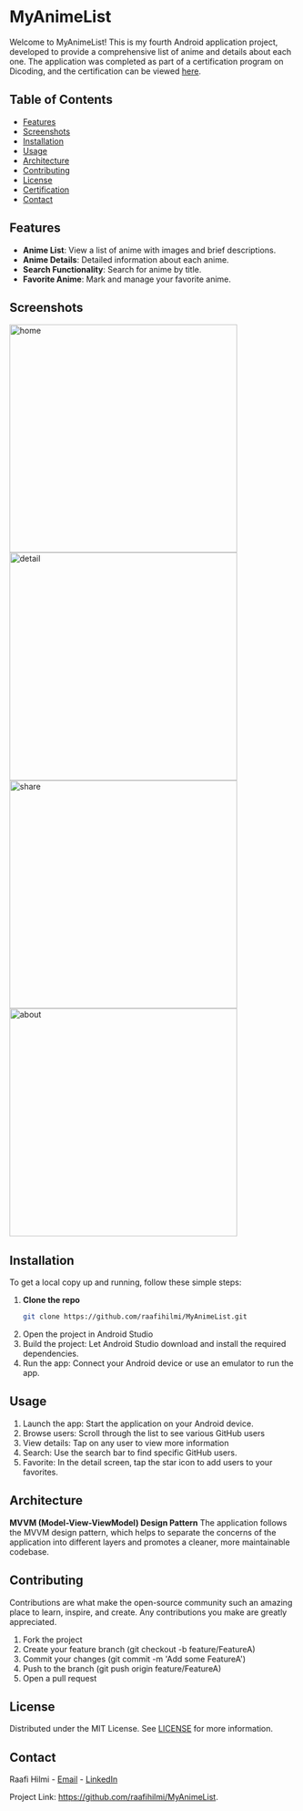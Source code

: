 # MyAnimeList

Welcome to MyAnimeList! This is my fourth Android application project, developed to provide a comprehensive list of anime and details about each one. The application was completed as part of a certification program on Dicoding, and the certification can be viewed [here](https://www.dicoding.com/certificates/JMZV1J7YOXN9).

## Table of Contents

- [Features](#features)
- [Screenshots](#screenshots)
- [Installation](#installation)
- [Usage](#usage)
- [Architecture](#architecture)
- [Contributing](#contributing)
- [License](#license)
- [Certification](#certification)
- [Contact](#contact)

## Features

- **Anime List**: View a list of anime with images and brief descriptions.
- **Anime Details**: Detailed information about each anime.
- **Search Functionality**: Search for anime by title.
- **Favorite Anime**: Mark and manage your favorite anime.

## Screenshots
<img height="400px" src="https://github.com/raafihilmi/MyAnimeList/assets/69000583/42dbe27a-4c42-418c-8001-99a141a4b1e3" alt="home" />
<img height="400px" src="https://github.com/raafihilmi/MyAnimeList/assets/69000583/6db32fda-d577-4927-8e10-7098622104fc" alt="detail" />
<img height="400px" src="https://github.com/raafihilmi/MyAnimeList/assets/69000583/14a051a2-dd23-4858-852f-82b56e981c87" alt="share" />
<img height="400px" src="https://github.com/raafihilmi/MyAnimeList/assets/69000583/46c25253-7b28-4c14-9140-27f2d1cd0c16" alt="about" />

## Installation

To get a local copy up and running, follow these simple steps:

1. **Clone the repo**
   ```sh
   git clone https://github.com/raafihilmi/MyAnimeList.git
2. Open the project in Android Studio
3. Build the project: Let Android Studio download and install the required dependencies.
4. Run the app: Connect your Android device or use an emulator to run the app.


## Usage

1. Launch the app: Start the application on your Android device.
2. Browse users: Scroll through the list to see various GitHub users
3. View details: Tap on any user to view more information
4. Search: Use the search bar to find specific GitHub users.
5. Favorite: In the detail screen, tap the star icon to add users to your favorites.

## Architecture
**MVVM (Model-View-ViewModel) Design Pattern**
The application follows the MVVM design pattern, which helps to separate the concerns of the application into different layers and promotes a cleaner, more maintainable codebase.

## Contributing
Contributions are what make the open-source community such an amazing place to learn, inspire, and create. Any contributions you make are greatly appreciated.

1. Fork the project
2. Create your feature branch (git checkout -b feature/FeatureA)
3. Commit your changes (git commit -m 'Add some FeatureA')
4. Push to the branch (git push origin feature/FeatureA)
5. Open a pull request

## License
Distributed under the MIT License. See [LICENSE](https://github.com/raafihilmi/MyAnimeList/blob/main/LICENSE) for more information.

## Contact
Raafi Hilmi - [Email](mailto:raafihilmi90@gmail.com) - [LinkedIn](https://www.linkedin.com/in/raafi-hilmi)

Project Link: https://github.com/raafihilmi/MyAnimeList.

